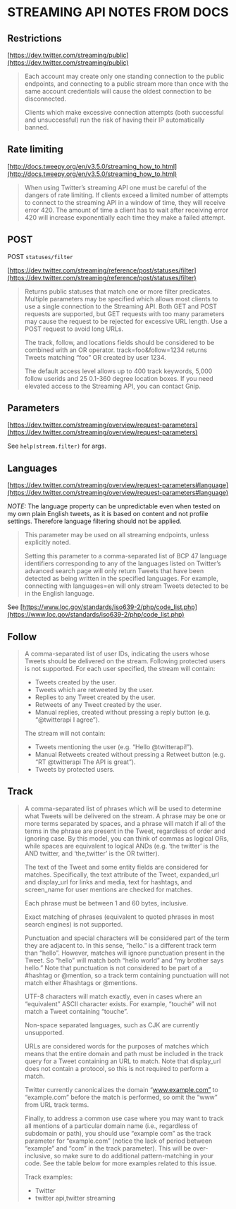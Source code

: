 # STREAMING API NOTES FROM DOCS


## Restrictions

[https://dev.twitter.com/streaming/public](https://dev.twitter.com/streaming/public)

>Each account may create only one standing connection to the public endpoints, and connecting to a public stream more than once with the same account credentials will cause the oldest connection to be disconnected.
>
>Clients which make excessive connection attempts (both successful and unsuccessful) run the risk of having their IP automatically banned.


## Rate limiting

[http://docs.tweepy.org/en/v3.5.0/streaming_how_to.html](http://docs.tweepy.org/en/v3.5.0/streaming_how_to.html)

>When using Twitter’s streaming API one must be careful of the dangers of rate limiting. If clients exceed a limited number of attempts to connect to the streaming API in a window of time, they will receive error 420. The amount of time a client has to wait after receiving error 420 will increase exponentially each time they make a failed attempt.


## POST

POST `statuses/filter`

[https://dev.twitter.com/streaming/reference/post/statuses/filter](https://dev.twitter.com/streaming/reference/post/statuses/filter)

>Returns public statuses that match one or more filter predicates. Multiple parameters may be specified which allows most clients to use a single connection to the Streaming API. Both GET and POST requests are supported, but GET requests with too many parameters may cause the request to be rejected for excessive URL length. Use a POST request to avoid long URLs.
>
>The track, follow, and locations fields should be considered to be combined with an OR operator. track=foo&follow=1234 returns Tweets matching “foo” OR created by user 1234.
>
>The default access level allows up to 400 track keywords, 5,000 follow userids and 25 0.1-360 degree location boxes. If you need elevated access to the Streaming API, you can contact Gnip.


## Parameters

[https://dev.twitter.com/streaming/overview/request-parameters](https://dev.twitter.com/streaming/overview/request-parameters)

See `help(stream.filter)` for args.

## Languages

[https://dev.twitter.com/streaming/overview/request-parameters#language](https://dev.twitter.com/streaming/overview/request-parameters#language)

_NOTE:_ The language property can be unpredictable even when tested on my own plain English tweets, as it is based on content and not profile settings. Therefore language filtering should not be applied.

>This parameter may be used on all streaming endpoints, unless explicitly noted.
>
>Setting this parameter to a comma-separated list of BCP 47 language identifiers corresponding to any of the languages listed on Twitter’s advanced search page will only return Tweets that have been detected as being written in the specified languages. For example, connecting with languages=en will only stream Tweets detected to be in the English language.


See [https://www.loc.gov/standards/iso639-2/php/code_list.php](https://www.loc.gov/standards/iso639-2/php/code_list.php)


## Follow

>A comma-separated list of user IDs, indicating the users whose Tweets should be delivered on the stream. Following protected users is not supported. For each user specified, the stream will contain:
>
>- Tweets created by the user.
>- Tweets which are retweeted by the user.
>- Replies to any Tweet created by the user.
>- Retweets of any Tweet created by the user.
>- Manual replies, created without pressing a reply button (e.g. “@twitterapi I agree”).
>
>The stream will not contain:
>
>- Tweets mentioning the user (e.g. “Hello @twitterapi!”).
>- Manual Retweets created without pressing a Retweet button (e.g. “RT @twitterapi The API is great”).
>- Tweets by protected users.

## Track

>A comma-separated list of phrases which will be used to determine what Tweets will be delivered on the stream. A phrase may be one or more terms separated by spaces, and a phrase will match if all of the terms in the phrase are present in the Tweet, regardless of order and ignoring case. By this model, you can think of commas as logical ORs, while spaces are equivalent to logical ANDs (e.g. ‘the twitter’ is the AND twitter, and ‘the,twitter’ is the OR twitter).
>
>The text of the Tweet and some entity fields are considered for matches. Specifically, the text attribute of the Tweet, expanded_url and display_url for links and media, text for hashtags, and screen_name for user mentions are checked for matches.
>
>Each phrase must be between 1 and 60 bytes, inclusive.
>
>Exact matching of phrases (equivalent to quoted phrases in most search engines) is not supported.
>
>Punctuation and special characters will be considered part of the term they are adjacent to. In this sense, “hello.” is a different track term than “hello”. However, matches will ignore punctuation present in the Tweet. So “hello” will match both “hello world” and “my brother says hello.” Note that punctuation is not considered to be part of a #hashtag or @mention, so a track term containing punctuation will not match either #hashtags or @mentions.
>
>UTF-8 characters will match exactly, even in cases where an “equivalent” ASCII character exists. For example, “touché” will not match a Tweet containing “touche”.
>
>Non-space separated languages, such as CJK are currently unsupported.
>
>URLs are considered words for the purposes of matches which means that the entire domain and path must be included in the track query for a Tweet containing an URL to match. Note that display_url does not contain a protocol, so this is not required to perform a match.
>
>Twitter currently canonicalizes the domain “www.example.com” to “example.com” before the match is performed, so omit the “www” from URL track terms.
>
>Finally, to address a common use case where you may want to track all mentions of a particular domain name (i.e., regardless of subdomain or path), you should use “example com” as the track parameter for “example.com” (notice the lack of period between “example” and “com” in the track parameter). This will be over-inclusive, so make sure to do additional pattern-matching in your code. See the table below for more examples related to this issue.
>
>Track examples:
>
>- Twitter
>- twitter api,twitter streaming
